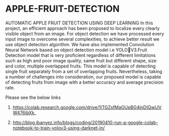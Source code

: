 # APPLE-FRUIT-DETECTION
AUTOMATIC APPLE FRUIT DETECTION USING DEEP  LEARNING
In this project, an efficient approach has been proposed to localize every clearly visible 
object from an image. For object detection we have processed every input image to overcome 
several complexities, to achieve better result we use object detection algorithm. We have 
also implemented Convolution Neural Network based on object detection model i.e YOLOV3.Fruit Detection model that is very proficient regardless of different limitations such as 
high and poor image quality, same fruit but different shape, size and color, multiple 
overlapped fruits. This model is capable of detecting single fruit separately from a set of 
overlapping fruits. Nevertheless, taking a number of challenges into consideration, our 
proposed model is capable of detecting fruits from image with a better accuracy and average 
precision rate. 



Please see the below links
1) https://colab.research.google.com/drive/1lTGZsfMaGUpBG4inDIQwIJVW476ibXk_

2) http://blog.ibanyez.info/blogs/coding/20190410-run-a-google-colab-notebook-to-train-yolov3-using-darknet-in/
